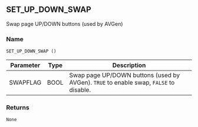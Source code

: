 ## SET\_UP\_DOWN\_SWAP

Swap page UP/DOWN buttons (used by AVGen)


### Name

`SET_UP_DOWN_SWAP ()`


| Parameter | Type | Description                                                                           |
| --------- | ---- | ------------------------------------------------------------------------------------- |
| SWAPFLAG  | BOOL | Swap page UP/DOWN buttons (used by AVGen). `TRUE` to enable swap, `FALSE` to disable. |


### Returns

`None`